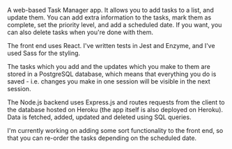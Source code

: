 A web-based Task Manager app. It allows you to add tasks to a list, and update them. You can add extra information to the tasks, mark them as complete, set the priority level, and add a scheduled date. If you want, you can also delete tasks when you're done with them.

The front end uses React. I've written tests in Jest and Enzyme, and I've used Sass for the styling.

The tasks which you add and the updates which you make to them are stored in a PostgreSQL database, which means that everything you do is saved - i.e. changes you make in one session will be visible in the next session. 

The Node.js backend uses Express.js and routes requests from the client to the database hosted on Heroku (the app itself is also deployed on Heroku). Data is fetched, added, updated and deleted using SQL queries.

I'm currently working on adding some sort functionality to the front end, so that you can re-order the tasks depending on the scheduled date.